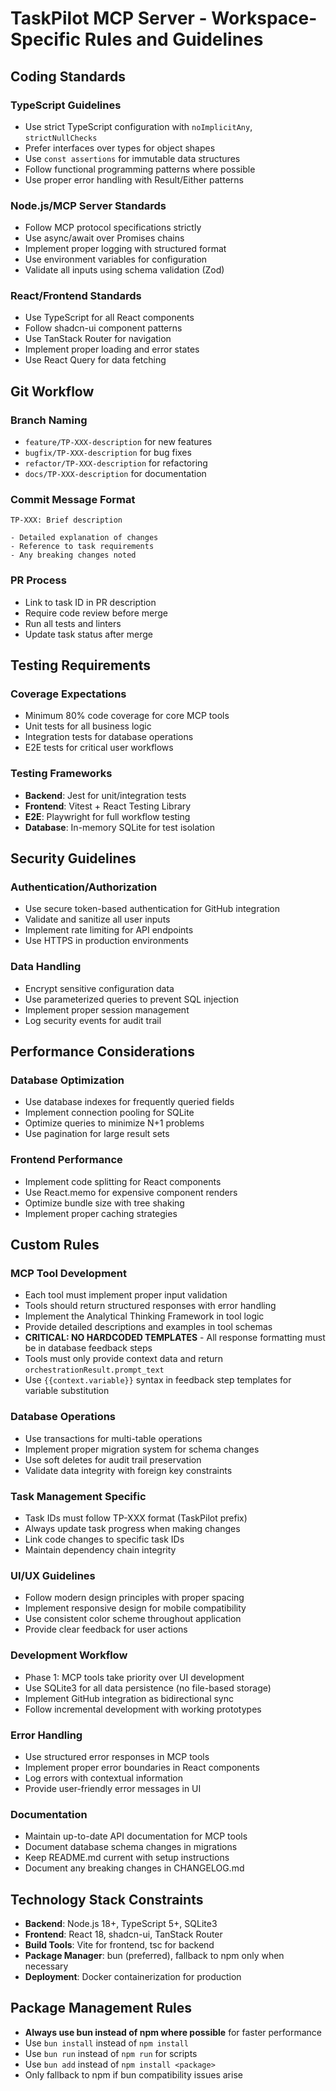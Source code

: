 # TaskPilot MCP Server - Workspace-Specific Rules and Guidelines

## Coding Standards

### TypeScript Guidelines
- Use strict TypeScript configuration with `noImplicitAny`, `strictNullChecks`
- Prefer interfaces over types for object shapes
- Use `const assertions` for immutable data structures
- Follow functional programming patterns where possible
- Use proper error handling with Result/Either patterns

### Node.js/MCP Server Standards
- Follow MCP protocol specifications strictly
- Use async/await over Promises chains
- Implement proper logging with structured format
- Use environment variables for configuration
- Validate all inputs using schema validation (Zod)

### React/Frontend Standards
- Use TypeScript for all React components
- Follow shadcn-ui component patterns
- Use TanStack Router for navigation
- Implement proper loading and error states
- Use React Query for data fetching

## Git Workflow

### Branch Naming
- `feature/TP-XXX-description` for new features
- `bugfix/TP-XXX-description` for bug fixes
- `refactor/TP-XXX-description` for refactoring
- `docs/TP-XXX-description` for documentation

### Commit Message Format
```
TP-XXX: Brief description

- Detailed explanation of changes
- Reference to task requirements
- Any breaking changes noted
```

### PR Process
- Link to task ID in PR description
- Require code review before merge
- Run all tests and linters
- Update task status after merge

## Testing Requirements

### Coverage Expectations
- Minimum 80% code coverage for core MCP tools
- Unit tests for all business logic
- Integration tests for database operations
- E2E tests for critical user workflows

### Testing Frameworks
- **Backend**: Jest for unit/integration tests
- **Frontend**: Vitest + React Testing Library
- **E2E**: Playwright for full workflow testing
- **Database**: In-memory SQLite for test isolation

## Security Guidelines

### Authentication/Authorization
- Use secure token-based authentication for GitHub integration
- Validate and sanitize all user inputs
- Implement rate limiting for API endpoints
- Use HTTPS in production environments

### Data Handling
- Encrypt sensitive configuration data
- Use parameterized queries to prevent SQL injection
- Implement proper session management
- Log security events for audit trail

## Performance Considerations

### Database Optimization
- Use database indexes for frequently queried fields
- Implement connection pooling for SQLite
- Optimize queries to minimize N+1 problems
- Use pagination for large result sets

### Frontend Performance
- Implement code splitting for React components
- Use React.memo for expensive component renders
- Optimize bundle size with tree shaking
- Implement proper caching strategies

## Custom Rules

### MCP Tool Development
- Each tool must implement proper input validation
- Tools should return structured responses with error handling
- Implement the Analytical Thinking Framework in tool logic
- Provide detailed descriptions and examples in tool schemas
- **CRITICAL: NO HARDCODED TEMPLATES** - All response formatting must be in database feedback steps
- Tools must only provide context data and return `orchestrationResult.prompt_text`
- Use `{{context.variable}}` syntax in feedback step templates for variable substitution

### Database Operations
- Use transactions for multi-table operations
- Implement proper migration system for schema changes
- Use soft deletes for audit trail preservation
- Validate data integrity with foreign key constraints

### Task Management Specific
- Task IDs must follow TP-XXX format (TaskPilot prefix)
- Always update task progress when making changes
- Link code changes to specific task IDs
- Maintain dependency chain integrity

### UI/UX Guidelines
- Follow modern design principles with proper spacing
- Implement responsive design for mobile compatibility
- Use consistent color scheme throughout application
- Provide clear feedback for user actions

### Development Workflow
- Phase 1: MCP tools take priority over UI development
- Use SQLite3 for all data persistence (no file-based storage)
- Implement GitHub integration as bidirectional sync
- Follow incremental development with working prototypes

### Error Handling
- Use structured error responses in MCP tools
- Implement proper error boundaries in React components
- Log errors with contextual information
- Provide user-friendly error messages in UI

### Documentation
- Maintain up-to-date API documentation for MCP tools
- Document database schema changes in migrations
- Keep README.md current with setup instructions
- Document any breaking changes in CHANGELOG.md

## Technology Stack Constraints
- **Backend**: Node.js 18+, TypeScript 5+, SQLite3
- **Frontend**: React 18, shadcn-ui, TanStack Router
- **Build Tools**: Vite for frontend, tsc for backend
- **Package Manager**: bun (preferred), fallback to npm only when necessary
- **Deployment**: Docker containerization for production

## Package Management Rules
- **Always use bun instead of npm where possible** for faster performance
- Use `bun install` instead of `npm install`
- Use `bun run` instead of `npm run` for scripts
- Use `bun add` instead of `npm install <package>`
- Only fallback to npm if bun compatibility issues arise